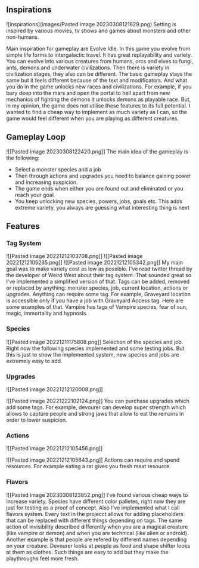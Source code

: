 ## Inspirations
![inspirations](images/Pasted image 20230308121629.png)
Setting is inspired by various movies, tv shows and games about monsters and other non-humans.

Main inspiration for gameplay are Evolve Idle. In this game you evolve from simple life forms to intergalactic travel. It has great replayability and variety. You can evolve into various creatures from humans, orcs and elves to fungi, ants, demons and underwater civilizations. 
Then there is variety in civilization stages, they also can be different. The basic gameplay stays the same but it feels different because of the text and modificators.
And what you do in the game unlocks new races and civilizations. For example, if you bury deep into the mars and open the portal to hell apart from new mechanics of fighting the demons it unlocks demons as playable race.
But, in my opinion, the game does not utilise these features to its full potential.
I wanted to find a cheap way to implement as much variety as I can, so the game would feel different when you are playing as different creatures.

## Gameplay Loop
![[Pasted image 20230308122420.png]]
The main idea of the gameplay is the following:
* Select a monster species and a job
* Then through actions and upgrades you need to balance gaining power and increasing suspicion.
* The game ends when either you are found out and eliminated or you reach your goal
* You keep unlocking new species, powers, jobs, goals etc. This adds extreme variety, you always are guessing what interesting thing is next
## Features
### Tag System
![[Pasted image 20221212103708.png]]
![[Pasted image 20221212105235.png]]
![[Pasted image 20221212105342.png]]
My main goal was to make variety cost as low as possible. I've read twitter thread by the developer of Weird West about their tag system. That sounded great so I've implemented a simplified version of that.
Tags can be added, removed or replaced by anything: monster species, job, current location, actions or upgrades.
Anything can require some tag. For example, Graveyard location is accessible only if you have a job with Graveyard Access tag.
Here are some examples of that. Vampire has tags of Vampire species, fear of sun, magic, immortality and hypnosis.
### Species
![[Pasted image 20221211175808.png]]
Selection of the species and job. Right now the following species implemented and some testing jobs. But this is just to show the implemented system, new species and jobs are extremely easy to add.
### Upgrades
![[Pasted image 20221212120008.png]]

![[Pasted image 20221222102124.png]]
You can purchase upgrades which add some tags. For example, devourer can develop super strength which allows to capture people and strong jaws that allow to eat the remains in order to lower suspicion.
### Actions
![[Pasted image 20221212105456.png]]

![[Pasted image 20221212105643.png]]
Actions can require and spend resources. For example eating a rat gives you fresh meat resource.
### Flavors
![[Pasted image 20230308123852.png]]
I've found various cheap ways to increase variety. Species have different color palletes, right now they are just for testing as a proof of concept. Also I've implemented what I call flavors system. Every text in the projecct allows for adding placeholders that can be replaced with different things depending on tags. 
The same action of invisibility described differently when you are a magical creature (like vampire or demon) and when you are technical (like alien or android).
Another example is that people are refered by different names depending on your creature. Devourer looks at people as food and shape shifter looks at them as clothes.
Such things are easy to add but they make the playthroughs feel more fresh.
